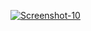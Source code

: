 <a href="https://image.prntscr.com/image/UJ7hnMT4SAmh4fZ5hOMAUA.png"><img src="https://image.prntscr.com/image/UJ7hnMT4SAmh4fZ5hOMAUA.png" alt="Screenshot-10" border="0"></a>
